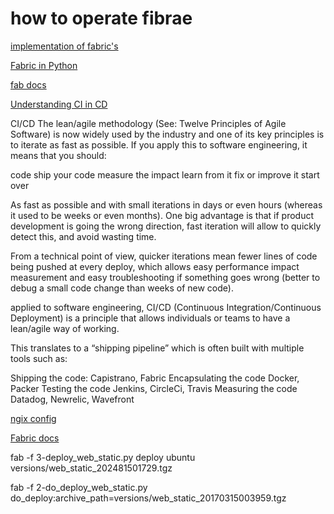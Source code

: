 # how to operate fibrae

[implementation of fabric's](https://www.digitalocean.com/community/tutorials/how-to-use-fabric-to-automate-administration-tasks-and-deployments)

[Fabric in Python](https://www.pythonforbeginners.com/systems-programming/how-to-use-fabric-in-python)

[fab docs](https://docs.fabfile.org/en/1.13/usage/fab.html)

[Understanding CI in CD](https://digital.ai/catalyst-blog/walk-before-you-run-understanding-ci-in-cd/)

CI/CD
The lean/agile methodology (See: Twelve Principles of Agile Software) is now widely used by the industry and one of its key principles is to iterate as fast as possible. If you apply this to software engineering, it means that you should:

code
ship your code
measure the impact
learn from it
fix or improve it
start over

As fast as possible and with small iterations in days or even hours (whereas it used to be weeks or even months). One big advantage is that if product development is going the wrong direction, fast iteration will allow to quickly detect this, and avoid wasting time.

From a technical point of view, quicker iterations mean fewer lines of code being pushed at every deploy, which allows easy performance impact measurement and easy troubleshooting if something goes wrong (better to debug a small code change than weeks of new code).

applied to software engineering, CI/CD (Continuous Integration/Continuous Deployment) is a principle that allows individuals or teams to have a lean/agile way of working.

This translates to a “shipping pipeline” which is often built with multiple tools such as:

Shipping the code:
  Capistrano, Fabric
Encapsulating the code
  Docker, Packer
Testing the code
  Jenkins, CircleCi, Travis
Measuring the code
  Datadog, Newrelic, Wavefront

  [ngix config](https://digital.ai/catalyst-blog/walk-before-you-run-understanding-ci-in-cd/)

[Fabric docs](https://www.fabfile.org/)

fab -f 3-deploy_web_static.py deploy
ubuntu
versions/web_static_202481501729.tgz

fab -f 2-do_deploy_web_static.py do_deploy:archive_path=versions/web_static_20170315003959.tgz
